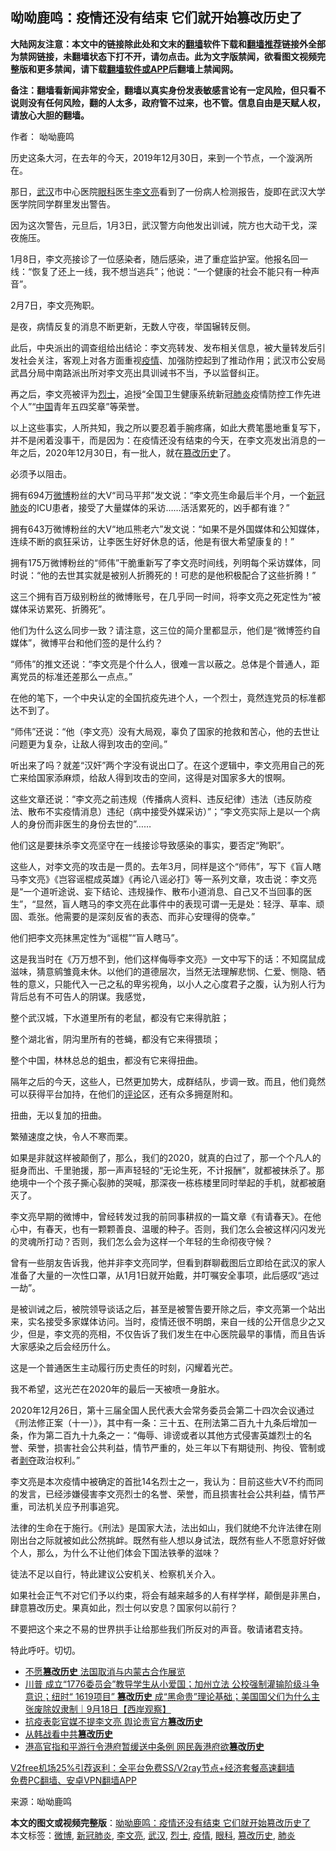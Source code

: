 <h2>呦呦鹿鸣：疫情还没有结束 它们就开始篡改历史了</h2> <p class="notice"><b>大陆网友注意：本文中的链接除此处和文末的<a href="https://github.com/bannedbook/fanqiang" >翻墙</a>软件下载和<a href="https://github.com/killgcd/justmysocks/blob/master/README.md">翻墙推荐</a>链接外全部为禁网链接，未翻墙状态下打不开，请勿点击。此为文字版禁闻，欲看图文视频完整版和更多禁闻，请下载<a href="https://github.com/bannedbook/fanqiang">翻墙软件或APP</a>后翻墙上禁闻网。</p><p>备注：翻墙看新闻非常安全，翻墙以真实身份发表敏感言论有一定风险，但只看不说则没有任何风险，翻的人太多，政府管不过来，也不管。信息自由是天赋人权，请放心大胆的翻墙。</b></p>  <div class="entry"> <p>作者： 呦呦鹿鸣</p> <p>历史这条大河，在去年的今天，2019年12月30日，来到一个节点，一个漩涡所在。</p> <p>那日，<a href="https://www.bannedbook.org/bnews/tag/%e6%ad%a6%e6%b1%89/" class="st_tag internal_tag" rel="tag" title="标签 武汉 下的日志">武汉</a>市中心医院<a href="https://www.bannedbook.org/bnews/tag/%e7%9c%bc%e7%a7%91/" class="st_tag internal_tag" rel="tag" title="标签 眼科 下的日志">眼科</a>医生<a href="https://www.bannedbook.org/bnews/tag/%e6%9d%8e%e6%96%87%e4%ba%ae/" class="st_tag internal_tag" rel="tag" title="标签 李文亮 下的日志">李文亮</a>看到了一份病人检测报告，旋即在武汉大学医学院同学群里发出警告。</p> <p>因为这次警告，元旦后，1月3日，武汉警方向他发出训诫，院方也大动干戈，深夜施压。</p> <p>1月8日，李文亮接诊了一位感染者，随后感染，进了重症监护室。他报名回一线：“恢复了还上一线，我不想当逃兵”；他说：“一个健康的社会不能只有一种声音”。</p> <p>2月7日，李文亮殉职。</p> <p>是夜，病情反复的消息不断更新，无数人守夜，举国辗转反侧。</p> <p>此后，中央派出的调查组给出结论：李文亮转发、发布相关信息，被大量转发后引发社会关注，客观上对各方面重视<a href="https://www.bannedbook.org/bnews/tag/%E7%96%AB%E6%83%85/" class="st_tag internal_tag" rel="tag" title="标签 疫情 下的日志">疫情</a>、加强防控起到了推动作用；武汉市公安局武昌分局中南路派出所对李文亮出具训诫书不当，予以监督纠正。</p> <p>再之后，李文亮被评为<a href="https://www.bannedbook.org/bnews/tag/%E7%83%88%E5%A3%AB/" class="st_tag internal_tag" rel="tag" title="标签 烈士 下的日志">烈士</a>，追授“全国卫生健康系统新冠<a href="https://www.bannedbook.org/bnews/tag/%e8%82%ba%e7%82%8e/" class="st_tag internal_tag" rel="tag" title="标签 肺炎 下的日志">肺炎</a>疫情防控工作先进个人”“<span class='wp_keywordlink_affiliate'><a href="https://www.bannedbook.org/" title="中国" target="_blank">中国</a></span>青年五四奖章”等荣誉。</p> <p>以上这些事实，人所共知，我之所以要忍着手腕疼痛，如此大费笔墨地重复写下，并不是闲着没事干，而是因为：在疫情还没有结束的今天，在李文亮发出消息的一年之后，2020年12月30日，有一批人，就在<a href="https://www.bannedbook.org/bnews/tag/%E7%AF%A1%E6%94%B9%E5%8E%86%E5%8F%B2/" class="st_tag internal_tag" rel="tag" title="标签 篡改历史 下的日志">篡改历史</a>了。</p> <p>必须予以阻击。</p>  <p>拥有694万<a href="https://www.bannedbook.org/bnews/tag/%e5%be%ae%e5%8d%9a/" class="st_tag internal_tag" rel="tag" title="标签 微博 下的日志">微博</a>粉丝的大V“司马平邦”发文说：“李文亮生命最后半个月，一个<a href="https://www.bannedbook.org/bnews/tag/%e6%96%b0%e5%86%a0%e8%82%ba%e7%82%8e/" class="st_tag internal_tag" rel="tag" title="标签 新冠肺炎 下的日志">新冠肺炎</a>的ICU患者，接受了大量媒体的采访……活活累死的，凶手都有谁？”</p> <p>拥有643万微博粉丝的大V“地瓜熊老六”发文说：“如果不是外国媒体和公知媒体，连续不断的疯狂采访，让李医生好好休息的话，他是有很大希望康复的！”</p> <p>拥有175万微博粉丝的“师伟”干脆重新写了李文亮时间线，列明每个采访媒体，同时说：“他的去世其实就是被别人折腾死的！可悲的是他积极配合了这些折腾！”</p> <p>这三个拥有百万级别粉丝的微博账号，在几乎同一时间，将李文亮之死定性为“被媒体采访累死、折腾死”。</p> <p>他们为什么这么同步一致？请注意，这三位的简介里都显示，他们是“微博签约自媒体”，微博平台和他们签的是什么约？</p> <p>“师伟”的推文还说：“李文亮是个什么人，很难一言以蔽之。总体是个普通人，距离党员的标准还差那么一点点。”</p> <p>在他的笔下，一个中央认定的全国抗疫先进个人，一个烈士，竟然连党员的标准都达不到了。</p> <p>“师伟”还说：“他（李文亮）没有大局观，辜负了国家的抢救和苦心，他的去世让问题更为复杂，让敌人得到攻击的空间。”</p> <p>听出来了吗？就差“汉奸”两个字没有说出口了。在这个逻辑中，李文亮用自己的死亡来给国家添麻烦，给敌人得到攻击的空间，这得是对国家多大的恨啊。</p> <p>这些文章还说：“李文亮之前违规（传播病人资料、违反纪律）违法（违反防疫法、散布不实疫情消息）违纪（病中接受外媒采访）”；“李文亮实际上是以一个病人的身份而非医生的身份去世的”……</p> <p>他们这是要抹杀李文亮坚守在一线接诊导致感染的事实，要否定“殉职”。</p>  <p>这些人，对李文亮的攻击是一贯的。去年3月，同样是这个“师伟”，写下《盲人瞎马李文亮》《岂容谣棍成英雄》《再论八谣必打》等一系列文章，攻击说：李文亮是“一个道听途说、妄下结论、违规操作、散布小道消息、自己又不当回事的医生”，“显然，盲人瞎马的李文亮在此事件中的表现可谓一无是处：轻浮、草率、顽固、乖张。他需要的是深刻反省的表态、而非心安理得的侥幸。”</p> <p>他们把李文亮抹黑定性为“谣棍”“盲人瞎马”。</p> <p>这是我当时在《万万想不到，他们这样侮辱李文亮》一文中写下的话：不知腐鼠成滋味，猜意鹓雏竟未休。以他们的道德层次，当然无法理解悲悯、仁爱、恻隐、牺牲的意义，只能代入一己之私的卑劣视角，以小人之心度君子之腹，认为别人行为背后总有不可告人的阴谋。我感觉，</p> <p>整个武汉城，下水道里所有的老鼠，都没有它来得肮脏；</p> <p>整个湖北省，阴沟里所有的苍蝇，都没有它来得猥琐；</p> <p>整个中国，林林总总的蛆虫，都没有它来得扭曲。</p> <p>隔年之后的今天，这些人，已然更加势大，成群结队，步调一致。而且，他们竟然可以获得平台加持，在他们的<span class='wp_keywordlink_affiliate'><a href="https://www.bannedbook.org/bnews/comments/" title="新闻评论" target="_blank">评论</a></span>区，还有众多拥趸附和。</p> <p>扭曲，无以复加的扭曲。</p> <p>繁殖速度之快，令人不寒而栗。</p> <p>如果是非就这样被颠倒了，那么，我们的2020，就真的白过了，那一个个凡人的挺身而出、千里驰援，那一声声轻轻的“无论生死，不计报酬”，就都被抹杀了。那绝境中一个个孩子撕心裂肺的哭喊，那深夜一栋栋楼里同时举起的手机，就都被磨灭了。</p> <p>李文亮早期的微博中，曾经转发过我的前同事耕叔的一篇文章《有请春天》。在他心中，有春天，也有一颗颗善良、温暖的种子。否则，我们怎么会被这样闪闪发光的灵魂所打动？否则，我们怎么会为这样一个年轻的生命彻夜守候？</p>  <p>曾有一些朋友告诉我，他并非李文亮同学，但看到群聊截图后立即给在武汉的家人准备了大量的一次性口罩，从1月1日就开始戴，并叮嘱安全事项，此后感叹“逃过一劫”。</p> <p>是被训诫之后，被院领导谈话之后，甚至是被警告要开除之后，李文亮第一个站出来，实名接受多家媒体访问。当时，疫情还很不明朗，来自一线的公开信息少之又少，但是，李文亮的亮相，不仅告诉了我们发生在中心医院最早的事情，而且告诉大家感染之后会经历什么。</p> <p>这是一个普通医生主动履行历史责任的时刻，闪耀着光芒。</p> <p>我不希望，这光芒在2020年的最后一天被喷一身脏水。</p> <p>2020年12月26日，第十三届全国人民代表大会常务委员会第二十四次会议通过《刑法修正案（十一）》，其中有一条：三十五、在刑法第二百九十九条后增加一条，作为第二百九十九条之一：“侮辱、诽谤或者以其他方式侵害英雄烈士的名誉、荣誉，损害社会公共利益，情节严重的，处三年以下有期徒刑、拘役、管制或者<span class='wp_keywordlink'><a href="https://www.bannedbook.org/forum2/topic21.html" title="《剥夺》 黄建民 著" target="_blank">剥夺</a></span>政治权利。”</p> <p>李文亮是本次疫情中被确定的首批14名烈士之一，我认为：目前这些大V不约而同的发言，已经涉嫌侵害李文亮烈士的名誉、荣誉，而且损害社会公共利益，情节严重，司法机关应予刑事追究。</p> <p>法律的生命在于施行。《刑法》是国家大法，法出如山，我们就绝不允许法律在刚刚出台之际就被如此公然挑衅。既然有些人想以身试法，既然有些人不愿意好好做个人，那么，为什么不让他们体会下国法铁拳的滋味？</p> <p>徒法不足以自行，特此建议公安机关、检察机关介入。</p> <p>如果社会正气不对它们予以约束，将会有越来越多的人有样学样，颠倒是非黑白，肆意篡改历史。果真如此，烈士何以安息？国家何以前行？</p> <p>不要把这个来之不易的世界拱手让给那些我们所反对的声音。敬请诸君支持。</p> <p>特此呼吁。切切。</p>  <ul class='op-related-articles' title='相关阅读'> <li><a href='https://www.bannedbook.org/bnews/comments/20201102/1424089.html' target='_blank'>不愿<b>篡改历史</b> 法国取消与内蒙古合作展览</a></li> <li><a href='https://www.bannedbook.org/bnews/bannedvideo/20200919/1399322.html' target='_blank'>川普 成立“1776委员会”教导学生从小爱国；加州立法 公校强制灌输阶级斗争意识；纽时“ 1619项目” <b>篡改历史</b> 成“黑命贵”理论基础；美国国父们为什么主张废除奴隶制｜9月18日【西岸观察】</a></li> <li><a href='https://www.bannedbook.org/bnews/ssgc/20200909/1393592.html' target='_blank'>抗疫表彰官媒不提李文亮 舆论责官方<b>篡改历史</b></a></li> <li><a href='https://www.bannedbook.org/bnews/lifebaike/20200909/1393250.html' target='_blank'>从韩战看中共<b>篡改历史</b></a></li> <li><a href='https://www.bannedbook.org/bnews/cnnews/hknews/20200822/1384053.html' target='_blank'>港高官指和平游行令港府暂缓送中条例 网民轰港府欲<b>篡改历史</b></a></li> </ul> <p class="texttj"> <a href="https://www.bannedbook.org/forum23/topic22702.html" target="_blank">V2free机场25%引荐返利：全平台免费SS/V2ray节点+经济套餐高速翻墙</a><br/> <a href="https://github.com/bannedbook/fanqiang/wiki/%E7%A6%81%E9%97%BB%E7%BD%91%E5%AE%89%E5%8D%93%E7%BF%BB%E5%A2%99%E6%96%B0%E9%97%BBAPP" target="_blank">免费PC翻墙、安卓VPN翻墙APP</a></p><p> 来源：呦呦鹿鸣 </p><a name='sharetosocial'></a>       <div><b>本文的图文或视频完整版</b>：<a href='https://www.bannedbook.org/bnews/comments/20201231/1458279.html'>呦呦鹿鸣：疫情还没有结束 它们就开始篡改历史了</a></div>  </div><!--END ENTRY--> <div class="postfooter"> <div>本文标签：<a href="https://www.bannedbook.org/bnews/tag/%e5%be%ae%e5%8d%9a/" rel="tag">微博</a>, <a href="https://www.bannedbook.org/bnews/tag/%e6%96%b0%e5%86%a0%e8%82%ba%e7%82%8e/" rel="tag">新冠肺炎</a>, <a href="https://www.bannedbook.org/bnews/tag/%e6%9d%8e%e6%96%87%e4%ba%ae/" rel="tag">李文亮</a>, <a href="https://www.bannedbook.org/bnews/tag/%e6%ad%a6%e6%b1%89/" rel="tag">武汉</a>, <a href="https://www.bannedbook.org/bnews/tag/%E7%83%88%E5%A3%AB/" rel="tag">烈士</a>, <a href="https://www.bannedbook.org/bnews/tag/%E7%96%AB%E6%83%85/" rel="tag">疫情</a>, <a href="https://www.bannedbook.org/bnews/tag/%e7%9c%bc%e7%a7%91/" rel="tag">眼科</a>, <a href="https://www.bannedbook.org/bnews/tag/%E7%AF%A1%E6%94%B9%E5%8E%86%E5%8F%B2/" rel="tag">篡改历史</a>, <a href="https://www.bannedbook.org/bnews/tag/%e8%82%ba%e7%82%8e/" rel="tag">肺炎</a></div>  </div><!--END POSTFOOTER--> 